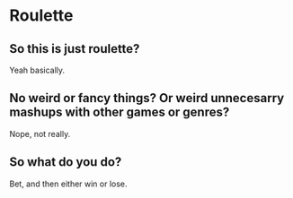 # Roulette
## So this is just roulette?
Yeah basically.

## No weird or fancy things? Or weird unnecesarry mashups with other games or genres?
Nope, not really.

## So what do you do?
Bet, and then either win or lose.